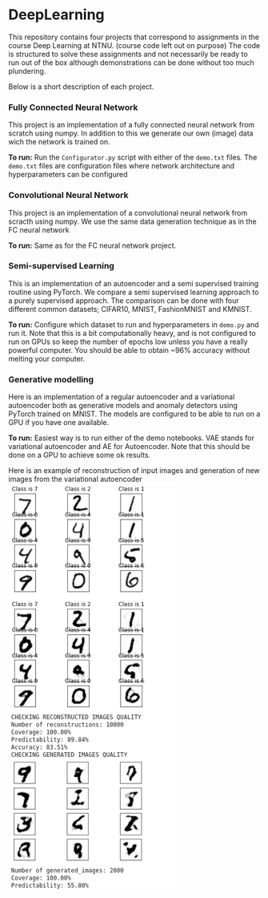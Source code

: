 # DeepLearning
This repository contains four projects that correspond to assignments in the course Deep Learning at NTNU. (course code left out on purpose)
The code is structured to solve these assignments and not necessarily be ready to run out of the box although demonstrations can be done without too much plundering.

Below is a short description of each project. 

### Fully Connected Neural Network
This project is an implementation of a fully connected neural network from scratch using numpy. In addition to this we generate our own (image) data wich the network is trained on.

**To run:** Run the `Configurator.py` script with either of the `demo.txt` files. The `demo.txt` files are configuration files where network architecture and hyperparameters can be configured

### Convolutional Neural Network
This project is an implementation of a convolutional neural network from scracth using numpy. We use the same data generation technique as in the FC neural network

**To run:** Same as for the FC neural network project.

### Semi-supervised Learning
This is an implementation of an autoencoder and a semi supervised training routine using PyTorch. We compare a semi supervised learning approach to a purely supervised approach.
The comparison can be done with four different common datasets; CIFAR10, MNIST, FashionMNIST and KMNIST. 

**To run:** Configure which dataset to run and hyperparameters in `demo.py` and run it. Note that this is a bit computationally heavy, and is not configured to run on GPUs so keep the number of epochs low unless you have a really powerful computer. You should be able to obtain ~96% accuracy without melting your computer.

### Generative modelling
Here is an implementation of a regular autoencoder and a variational autoencoder both as generative models and anomaly detectors using PyTorch trained on MNIST. The models are configured to be able to run on a GPU if you have one available. 

**To run:** Easiest way is to run either of the demo notebooks. VAE stands for variational autoencoder and AE for Autoencoder. Note that this should be done on a GPU to achieve some ok results. 

Here is an example of reconstruction of input images and generation of new images from the variational autoencoder
![](demo_figures/A_0.83_accuracy.png)
